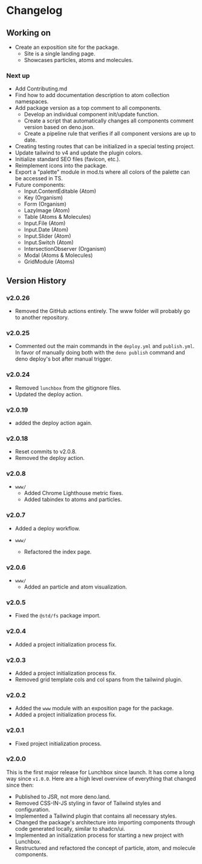 # Changelog

## Working on

- Create an exposition site for the package.
  - Site is a single landing page.
  - Showcases particles, atoms and molecules.

### Next up

- Add Contributing.md
- Find how to add documentation description to atom collection namespaces.
- Add package version as a top comment to all components.
  - Develop an individual component init/update function.
  - Create a script that automatically changes all components comment version
    based on deno.json.
  - Create a pipeline rule that verifies if all component versions are up to
    date.
- Creating testing routes that can be initialized in a special testing project.
- Update tailwind to v4 and update the plugin colors.
- Initialize standard SEO files (favicon, etc.).
- Reimplement icons into the package.
- Export a "palette" module in mod.ts where all colors of the palette can be
  accessed in TS.
- Future components:
  - Input.ContentEditable (Atom)
  - Key (Organism)
  - Form (Organism)
  - LazyImage (Atom)
  - Table (Atoms & Molecules)
  - Input.File (Atom)
  - Input.Date (Atom)
  - Input.Slider (Atom)
  - Input.Switch (Atom)
  - IntersectionObserver (Organism)
  - Modal (Atoms & Molecules)
  - GridModule (Atoms)

## Version History

### v2.0.26

- Removed the GitHub actions entirely. The www folder will probably
  go to another repository.

### v2.0.25

- Commented out the main commands in the `deploy.yml` and `publish.yml`. In
  favor of manually doing both with the `deno publish` command and deno
  deploy's bot after manual trigger.

### v2.0.24

- Removed `lunchbox` from the gitignore files.
- Updated the deploy action.

### v2.0.19

- added the deploy action again.

### v2.0.18

- Reset commits to v2.0.8.
- Removed the deploy action.

### v2.0.8

- `www/`
  - Added Chrome Lighthouse metric fixes.
  - Added tabindex to atoms and particles.

### v2.0.7

- Added a deploy workflow.

- `www/`
  - Refactored the index page.

### v2.0.6

- `www/`
  - Added an particle and atom visualization.

### v2.0.5

- Fixed the `@std/fs` package import.

### v2.0.4

- Added a project initialization process fix.

### v2.0.3

- Added a project initialization process fix.
- Removed grid template cols and col spans from the tailwind plugin.

### v2.0.2

- Added the `www` module with an exposition page for the package.
- Added a project initialization process fix.

### v2.0.1

- Fixed project initialization process.

### v2.0.0

This is the first major release for Lunchbox since launch. It has come a long
way since `v1.0.0`. Here are a high level overview of everything that changed
since then:

- Published to JSR, not more deno.land.
- Removed CSS-IN-JS styling in favor of Tailwind styles and configuration.
- Implemented a Tailwind plugin that contains all necessary styles.
- Changed the package's architecture into importing components through code
  generated locally, similar to shadcn/ui.
- Implemented an initialization process for starting a new project with
  Lunchbox.
- Restructured and refactored the concept of particle, atom, and molecule
  components.

